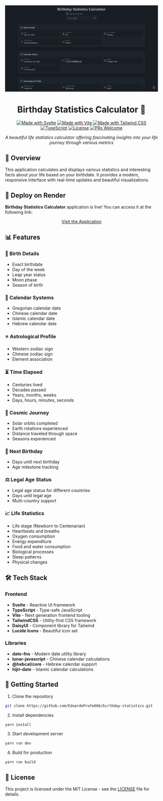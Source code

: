 <div align="center">

![Birthday Statistics](/public/banner.png)

# Birthday Statistics Calculator 🎂

[![Made with Svelte][svelte-badge]][svelte-url]
[![Made with Vite][vite-badge]][vite-url]
[![Made with Tailwind CSS][tailwind-badge]][tailwind-url]
[![TypeScript][ts-badge]][ts-url]
[![License][license-badge]][license-url]
[![PRs Welcome][prs-badge]][prs-url]

_A beautiful life statistics calculator offering fascinating insights into your life journey through various metrics_

</div>

## 🎯 Overview

This application calculates and displays various statistics and interesting facts about your life based on your birthdate. It provides a modern, responsive interface with real-time updates and beautiful visualizations.

## 🚀 Deploy on Render

**Birthday Statistics Calculator** application is live! You can access it at the following link:

<div align="center">
  <a href="https://birthday-statistics.onrender.com" rel="noopener noreferrer"  target="_blank"  class="btn btn-primary">Visit the Application</a>
</div>


## 📊 Features

### 🎂 Birth Details
- Exact birthdate
- Day of the week
- Leap year status
- Moon phase
- Season of birth

### 📅 Calendar Systems
- Gregorian calendar date
- Chinese calendar date
- Islamic calendar date
- Hebrew calendar date

### ⭐ Astrological Profile
- Western zodiac sign
- Chinese zodiac sign
- Element association

### ⏳ Time Elapsed
- Centuries lived
- Decades passed
- Years, months, weeks
- Days, hours, minutes, seconds

### 🚀 Cosmic Journey
- Solar orbits completed
- Earth rotations experienced
- Distance traveled through space
- Seasons experienced

### 🎈 Next Birthday
- Days until next birthday
- Age milestone tracking

### ⚖️ Legal Age Status
- Legal age status for different countries
- Days until legal age
- Multi-country support

### 📈 Life Statistics
- Life stage (Newborn to Centenarian)
- Heartbeats and breaths
- Oxygen consumption
- Energy expenditure
- Food and water consumption
- Biological processes
- Sleep patterns
- Physical changes

## 🛠️ Tech Stack

### Frontend
- **Svelte** - Reactive UI framework
- **TypeScript** - Type-safe JavaScript
- **Vite** - Next generation frontend tooling
- **TailwindCSS** - Utility-first CSS framework
- **DaisyUI** - Component library for Tailwind
- **Lucide Icons** - Beautiful icon set

### Libraries
- **date-fns** - Modern date utility library
- **lunar-javascript** - Chinese calendar calculations
- **@hebcal/core** - Hebrew calendar support
- **hijri-date** - Islamic calendar calculations

## 🚀 Getting Started

1. Clone the repository
```bash
git clone https://github.com/EduardoProfe666/birthday-statistics.git
```

2. Install dependencies
```bash
yarn install
```

3. Start development server
```bash
yarn run dev
```

4. Build for production
```bash
yarn run build
```

## 📝 License

This project is licensed under the MIT License - see the [LICENSE](LICENSE) file for details.

<!-- MARKDOWN LINKS & BADGES -->
[svelte-badge]: https://img.shields.io/badge/Svelte-F04E1E?style=for-the-badge&logo=svelte&logoColor=white
[svelte-url]: https://svelte.dev/
[vite-badge]: https://img.shields.io/badge/Vite-24ea1b?style=for-the-badge&logo=vite&logoColor=white
[vite-url]: https://vitejs.dev/
[tailwind-badge]: https://img.shields.io/badge/Tailwind_CSS-06B6D4?style=for-the-badge&logo=tailwindcss&logoColor=white
[tailwind-url]: https://tailwindcss.com/
[ts-badge]: https://img.shields.io/badge/TypeScript-007ACC?style=for-the-badge&logo=typescript&logoColor=white
[ts-url]: https://www.typescriptlang.org/
[license-badge]: https://img.shields.io/badge/License-MIT-yellow.svg?style=for-the-badge
[license-url]: https://opensource.org/licenses/MIT
[prs-badge]: https://img.shields.io/badge/PRs-welcome-brightgreen.svg?style=for-the-badge
[prs-url]: http://makeapullrequest.com/